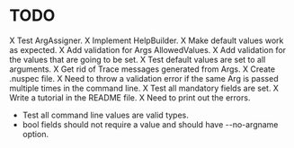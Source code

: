 # TODO 

X Test ArgAssigner.
X Implement HelpBuilder.
X Make default values work as expected.
X Add validation for Args AllowedValues.
X Add validation for the values that are going to be set.
X Test default values are set to all arguments.
X Get rid of Trace messages generated from Args.
X Create .nuspec file.
X Need to throw a validation error if the same Arg is passed multiple times in the command line.
X Test all mandatory fields are set.
X Write a tutorial in the README file.
X Need to print out the errors.
- Test all command line values are valid types.
- bool fields should not require a value and should have --no-argname option.

